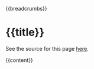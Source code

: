 <!--
type: template
template: _page
-->

{{breadcrumbs}}

<h1>{{title}}</h1>

See the source for this page <a href="{{source}}">here</a>.

{{content}}
